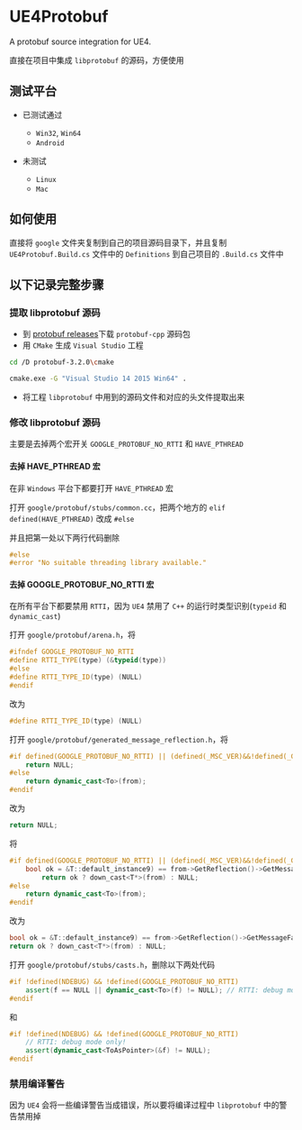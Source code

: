 # UE4Protobuf

A protobuf source integration for UE4.

直接在项目中集成 `libprotobuf` 的源码，方便使用

## 测试平台 ##

* 已测试通过
	* `Win32`, `Win64`
	* `Android`

* 未测试
	* `Linux`
	* `Mac`
	
## 如何使用 ##

直接将 `google` 文件夹复制到自己的项目源码目录下，并且复制 `UE4Protobuf.Build.cs` 文件中的 `Definitions` 到自己项目的 `.Build.cs` 文件中

## 以下记录完整步骤 ##

### 提取 libprotobuf 源码 ###

* 到 [protobuf releases](https://github.com/google/protobuf/releases)下载 `protobuf-cpp` 源码包
* 用 `CMake` 生成 `Visual Studio` 工程

``` bash
cd /D protobuf-3.2.0\cmake

cmake.exe -G "Visual Studio 14 2015 Win64" .
```

* 将工程 `libprotobuf` 中用到的源码文件和对应的头文件提取出来

### 修改 libprotobuf 源码 ###

主要是去掉两个宏开关 `GOOGLE_PROTOBUF_NO_RTTI` 和 `HAVE_PTHREAD`

#### 去掉 HAVE_PTHREAD 宏 ####

在非 `Windows` 平台下都要打开 `HAVE_PTHREAD` 宏

打开 `google/protobuf/stubs/common.cc`，把两个地方的 `elif defined(HAVE_PTHREAD)` 改成 `#else`

并且把第一处以下两行代码删除

``` cpp
#else
#error "No suitable threading library available."
```

#### 去掉 GOOGLE_PROTOBUF_NO_RTTI 宏 ####

在所有平台下都要禁用 `RTTI`，因为 `UE4` 禁用了 `C++` 的运行时类型识别(`typeid` 和 `dynamic_cast`)

打开 `google/protobuf/arena.h`，将

``` cpp
#ifndef GOOGLE_PROTOBUF_NO_RTTI
#define RTTI_TYPE(type) (&typeid(type))
#else
#define RTTI_TYPE_ID(type) (NULL)
#endif
```

改为

``` cpp
#define RTTI_TYPE_ID(type) (NULL)
```

打开 `google/protobuf/generated_message_reflection.h`，将

``` cpp
#if defined(GOOGLE_PROTOBUF_NO_RTTI) || (defined(_MSC_VER)&&!defined(_CPPRTTI))
	return NULL;
#else
	return dynamic_cast<To>(from);
#endif
```

改为

``` cpp
return NULL;
```

将

``` cpp
#if defined(GOOGLE_PROTOBUF_NO_RTTI) || (defined(_MSC_VER)&&!defined(_CPPRTTI))
	bool ok = &T::default_instance9) == from->GetReflection()->GetMessageFactory()->GetPrototype(from->GetDescriptor());
		return ok ? down_cast<T*>(from) : NULL;
#else
	return dynamic_cast<To>(from);
#endif
```

改为

``` cpp
bool ok = &T::default_instance9) == from->GetReflection()->GetMessageFactory()->GetPrototype(from->GetDescriptor());
return ok ? down_cast<T*>(from) : NULL;
```

打开 `google/protobuf/stubs/casts.h`，删除以下两处代码

``` cpp
#if !defined(NDEBUG) && !defined(GOOGLE_PROTOBUF_NO_RTTI)
	assert(f == NULL || dynamic_cast<To>(f) != NULL); // RTTI: debug mode only!
#endif
```

和

``` cpp
#if !defined(NDEBUG) && !defined(GOOGLE_PROTOBUF_NO_RTTI)
	// RTTI: debug mode only!
	assert(dynamic_cast<ToAsPointer>(&f) != NULL); 
#endif
```

### 禁用编译警告 ###

因为 `UE4` 会将一些编译警告当成错误，所以要将编译过程中 `libprotobuf` 中的警告禁用掉
